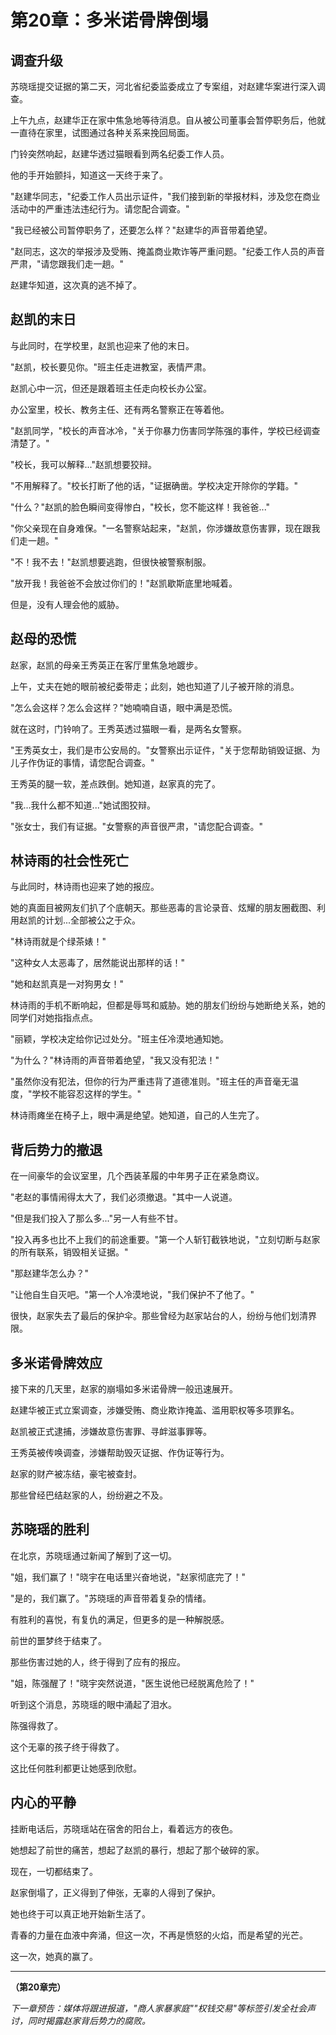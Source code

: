 # 第20章：多米诺骨牌倒塌

## 调查升级

苏晓瑶提交证据的第二天，河北省纪委监委成立了专案组，对赵建华案进行深入调查。

上午九点，赵建华正在家中焦急地等待消息。自从被公司董事会暂停职务后，他就一直待在家里，试图通过各种关系来挽回局面。

门铃突然响起，赵建华透过猫眼看到两名纪委工作人员。

他的手开始颤抖，知道这一天终于来了。

"赵建华同志，"纪委工作人员出示证件，"我们接到新的举报材料，涉及您在商业活动中的严重违法违纪行为。请您配合调查。"

"我已经被公司暂停职务了，还要怎么样？"赵建华的声音带着绝望。

"赵同志，这次的举报涉及受贿、掩盖商业欺诈等严重问题。"纪委工作人员的声音严肃，"请您跟我们走一趟。"

赵建华知道，这次真的逃不掉了。

## 赵凯的末日

与此同时，在学校里，赵凯也迎来了他的末日。

"赵凯，校长要见你。"班主任走进教室，表情严肃。

赵凯心中一沉，但还是跟着班主任走向校长办公室。

办公室里，校长、教务主任、还有两名警察正在等着他。

"赵凯同学，"校长的声音冰冷，"关于你暴力伤害同学陈强的事件，学校已经调查清楚了。"

"校长，我可以解释..."赵凯想要狡辩。

"不用解释了。"校长打断了他的话，"证据确凿。学校决定开除你的学籍。"

"什么？"赵凯的脸色瞬间变得惨白，"校长，您不能这样！我爸爸..."

"你父亲现在自身难保。"一名警察站起来，"赵凯，你涉嫌故意伤害罪，现在跟我们走一趟。"

"不！我不去！"赵凯想要逃跑，但很快被警察制服。

"放开我！我爸爸不会放过你们的！"赵凯歇斯底里地喊着。

但是，没有人理会他的威胁。

## 赵母的恐慌

赵家，赵凯的母亲王秀英正在客厅里焦急地踱步。

上午，丈夫在她的眼前被纪委带走；此刻，她也知道了儿子被开除的消息。

"怎么会这样？怎么会这样？"她喃喃自语，眼中满是恐慌。

就在这时，门铃响了。王秀英透过猫眼一看，是两名女警察。

"王秀英女士，我们是市公安局的。"女警察出示证件，"关于您帮助销毁证据、为儿子作伪证的事情，请您配合调查。"

王秀英的腿一软，差点跌倒。她知道，赵家真的完了。

"我...我什么都不知道..."她试图狡辩。

"张女士，我们有证据。"女警察的声音很严肃，"请您配合调查。"

## 林诗雨的社会性死亡

与此同时，林诗雨也迎来了她的报应。

她的真面目被网友们扒了个底朝天。那些恶毒的言论录音、炫耀的朋友圈截图、利用赵凯的计划...全部被公之于众。

"林诗雨就是个绿茶婊！"

"这种女人太恶毒了，居然能说出那样的话！"

"她和赵凯真是一对狗男女！"

林诗雨的手机不断响起，但都是辱骂和威胁。她的朋友们纷纷与她断绝关系，她的同学们对她指指点点。

"丽颖，学校决定给你记过处分。"班主任冷漠地通知她。

"为什么？"林诗雨的声音带着绝望，"我又没有犯法！"

"虽然你没有犯法，但你的行为严重违背了道德准则。"班主任的声音毫无温度，"学校不能容忍这样的学生。"

林诗雨瘫坐在椅子上，眼中满是绝望。她知道，自己的人生完了。

## 背后势力的撤退

在一间豪华的会议室里，几个西装革履的中年男子正在紧急商议。

"老赵的事情闹得太大了，我们必须撤退。"其中一人说道。

"但是我们投入了那么多..."另一人有些不甘。

"投入再多也比不上我们的前途重要。"第一个人斩钉截铁地说，"立刻切断与赵家的所有联系，销毁相关证据。"

"那赵建华怎么办？"

"让他自生自灭吧。"第一个人冷漠地说，"我们保护不了他了。"

很快，赵家失去了最后的保护伞。那些曾经为赵家站台的人，纷纷与他们划清界限。

## 多米诺骨牌效应

接下来的几天里，赵家的崩塌如多米诺骨牌一般迅速展开。

赵建华被正式立案调查，涉嫌受贿、商业欺诈掩盖、滥用职权等多项罪名。

赵凯被正式逮捕，涉嫌故意伤害罪、寻衅滋事罪等。

王秀英被传唤调查，涉嫌帮助毁灭证据、作伪证等行为。

赵家的财产被冻结，豪宅被查封。

那些曾经巴结赵家的人，纷纷避之不及。

## 苏晓瑶的胜利

在北京，苏晓瑶通过新闻了解到了这一切。

"姐，我们赢了！"晓宇在电话里兴奋地说，"赵家彻底完了！"

"是的，我们赢了。"苏晓瑶的声音带着复杂的情绪。

有胜利的喜悦，有复仇的满足，但更多的是一种解脱感。

前世的噩梦终于结束了。

那些伤害过她的人，终于得到了应有的报应。

"姐，陈强醒了！"晓宇突然说道，"医生说他已经脱离危险了！"

听到这个消息，苏晓瑶的眼中涌起了泪水。

陈强得救了。

这个无辜的孩子终于得救了。

这比任何胜利都更让她感到欣慰。

## 内心的平静

挂断电话后，苏晓瑶站在宿舍的阳台上，看着远方的夜色。

她想起了前世的痛苦，想起了赵凯的暴行，想起了那个破碎的家。

现在，一切都结束了。

赵家倒塌了，正义得到了伸张，无辜的人得到了保护。

她也终于可以真正地开始新生活了。

青春的力量在血液中奔涌，但这一次，不再是愤怒的火焰，而是希望的光芒。

这一次，她真的赢了。

---

**（第20章完）**

*下一章预告：媒体将跟进报道，"商人家暴家庭""权钱交易"等标签引发全社会声讨，同时揭露赵家背后势力的腐败。*
